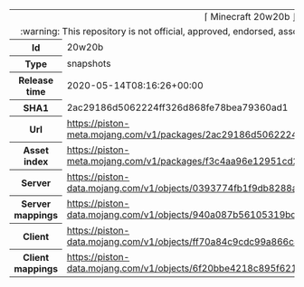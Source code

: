 <html><table>
<tr><td colspan="2" align="center"><img width="0" height="0"><br/>⌈ Minecraft 20w20b ⌋<br/><img width="0" height="0"></td></tr>
<tr><td colspan="2" align="center"><img width="0" height="0"><br/>
:warning: This repository is not official, approved, endorsed, associated or connected with Mojang :warning:
<br/><img width="0" height="0"></td></tr>
<tr><th>Id</th><td>20w20b</td></tr>
<tr><th>Type</th><td>snapshots</td></tr>
<tr><th>Release time</th><td>2020-05-14T08:16:26+00:00</td></tr>
<tr><th>SHA1</th><td>2ac29186d5062224ff326d868fe78bea79360ad1</td></tr>
<tr><th>Url</th><td><a href="https://piston-meta.mojang.com/v1/packages/2ac29186d5062224ff326d868fe78bea79360ad1/20w20b.json">https://piston-meta.mojang.com/v1/packages/2ac29186d5062224ff326d868fe78bea79360ad1/20w20b.json</a></td></tr>
<tr><th>Asset index</th><td><a href="https://piston-meta.mojang.com/v1/packages/f3c4aa96e12951cd2781b3e1c0e8ab82bf719cf2/1.16.json">https://piston-meta.mojang.com/v1/packages/f3c4aa96e12951cd2781b3e1c0e8ab82bf719cf2/1.16.json</a></td></tr>
<tr><th>Server</th><td><a href="https://piston-data.mojang.com/v1/objects/0393774fb1f9db8288a56dbbcf45022b71f7939f/server.jar">https://piston-data.mojang.com/v1/objects/0393774fb1f9db8288a56dbbcf45022b71f7939f/server.jar</a></td></tr>
<tr><th>Server mappings</th><td><a href="https://piston-data.mojang.com/v1/objects/940a087b56105319bd32960a8241c68c55cf9aea/server.txt">https://piston-data.mojang.com/v1/objects/940a087b56105319bd32960a8241c68c55cf9aea/server.txt</a></td></tr>
<tr><th>Client</th><td><a href="https://piston-data.mojang.com/v1/objects/ff70a84c9cdc99a866c4b06410ec46f541dcf988/client.jar">https://piston-data.mojang.com/v1/objects/ff70a84c9cdc99a866c4b06410ec46f541dcf988/client.jar</a></td></tr>
<tr><th>Client mappings</th><td><a href="https://piston-data.mojang.com/v1/objects/6f20bbe4218c895f621aeb60e9874674891a21b5/client.txt">https://piston-data.mojang.com/v1/objects/6f20bbe4218c895f621aeb60e9874674891a21b5/client.txt</a></td></tr>
</table></html>